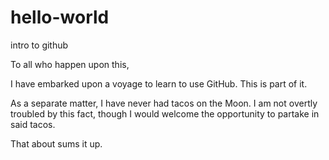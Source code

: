 # hello-world
intro to github

To all who happen upon this,

I have embarked upon a voyage to learn to use GitHub. This is part of it.

As a separate matter, I have never had tacos on the Moon. I am not overtly troubled by this fact, though I would welcome the opportunity to partake in said tacos.

That about sums it up.
